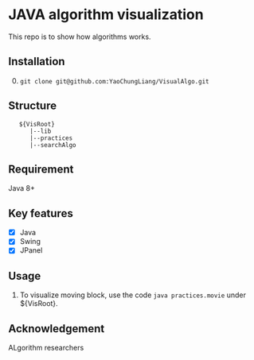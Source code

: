 # JAVA algorithm visualization
This repo is to show how algorithms works.

## Installation
0. `git clone git@github.com:YaoChungLiang/VisualAlgo.git`

## Structure
```
   ${VisRoot}
      |--lib
      |--practices
      |--searchAlgo
```

## Requirement
Java 8+

## Key features
- [x] Java
- [x] Swing
- [x] JPanel

## Usage

1. To visualize moving block, use the code `java practices.movie` under ${VisRoot}.

## Acknowledgement
ALgorithm researchers

